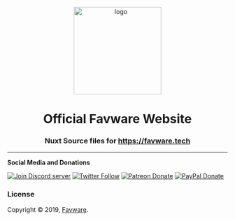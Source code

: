 <div align="center">
  <p>
  <a href="https://favware.tech"><img src="https://cdn.favware.tech/img/home.png" height="200" alt="logo"/></a>
  </p>

  <p>
<h1> Official Favware Website </h1>
<h3> Nuxt Source files for <a href="https://favware.tech">https://favware.tech</a></h3>
  </p>

</div>

---

**Social Media and Donations**

[![Join Discord server](https://img.shields.io/discord/512303595966824458?color=697EC4&label=Join%20Discord%20Server&logo=discord&logoColor=FDFEFE&style=flat-square)](https://join.favware.tech)
[![Twitter Follow](https://img.shields.io/twitter/follow/favna_?label=Follow%20@Favna_&logo=twitter&colorB=1DA1F2&style=flat-square)](https://twitter.com/Favna_/follow)
[![Patreon Donate](https://img.shields.io/badge/patreon-donate-brightgreen.svg?label=Donate%20with%20Patreon&logo=patreon&colorB=F96854&style=flat-square&link=https://donate.favware.tech/patreon)](https://donate.favware.tech/patreon)
[![PayPal Donate](https://img.shields.io/badge/paypal-donate-brightgreen.svg?label=Donate%20with%20Paypal&logo=paypal&colorB=00457C&style=flat-square&link=https://donate.favware.tech/paypal)](https://donate.favware.tech/paypal)

### License

Copyright © 2019, [Favware](https://github.com/favware).
